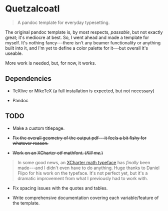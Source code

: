 # Quetzalcoatl

> A pandoc template for everyday typesetting.

The original pandoc template is, by most respects, *passable*, but not
exactly great; it's mediocre at best. So, I went ahead and made a template
for myself. It's nothing fancy---there isn't any beamer functionality or
anything built into it, and I'm yet to define a color palette for it---but
overall it's useable.

More work is needed, but, for now, it works.


## Dependencies

* TeXlive or MikeTeX (a full installation is expected, but not necessary)

* Pandoc


## TODO

* Make a custom titlepage.

* ~~Fix the overall geometry of the output pdf---it feels a bit fishy for
whatever reason.~~

* ~~Work on an XCharter otf mathfont. (*Kill me.*)~~

> In some good news, an [XCharter math typeface][xcMath] has *finally*
> been made---and I didn't even have to do anything. Huge thanks to
> Daniel Flipo for his work on the typeface. It's not perfect yet, but
> it's a dramatic improvement from what I previously had to work with.

[xcMath]: https://ctan.org/tex-archive/fonts/xcharter-math

* Fix spacing issues with the quotes and tables.

* Write comprehensive documentation covering each variable/feature of the
template.

